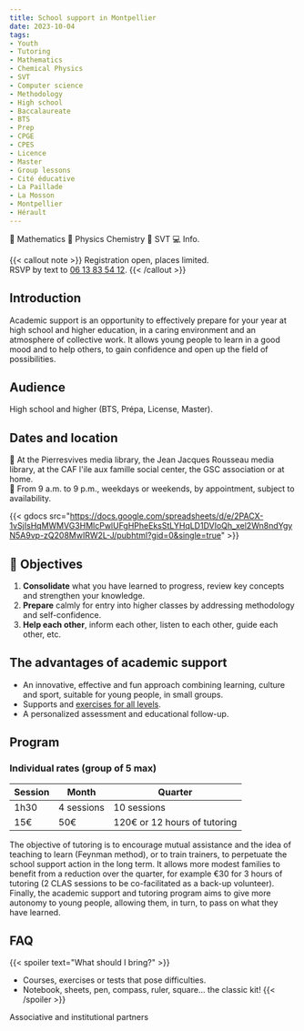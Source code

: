 ```yaml
---
title: School support in Montpellier
date: 2023-10-04
tags:
- Youth
- Tutoring
- Mathematics
- Chemical Physics
- SVT
- Computer science
- Methodology
- High school
- Baccalaureate
- BTS
- Prep
- CPGE
- CPES
- Licence
- Master
- Group lessons
- Cité éducative
- La Paillade
- La Mosson
- Montpellier
- Hérault
---
```


📐 Mathematics 🧪 Physics Chemistry 🧬 SVT 💻 Info.

<!--more-->

{{< callout note >}}
Registration open, places limited. <br>
RSVP by text to <a href="tel:0613835412">06 13 83 54 12</a>.
{{< /callout >}}

## Introduction

Academic support is an opportunity to effectively prepare for your year at high school and higher education, in a caring environment and an atmosphere of collective work. It allows young people to learn in a good mood and to help others, to gain confidence and open up the field of possibilities.

## Audience

High school and higher (BTS, Prépa, License, Master).

## Dates and location

📍 At the Pierresvives media library, the Jean Jacques Rousseau media library, at the CAF l'ile aux famille social center, the GSC association or at home. <br>
📅 From 9 a.m. to 9 p.m., weekdays or weekends, by appointment, subject to availability.

{{< gdocs src="https://docs.google.com/spreadsheets/d/e/2PACX-1vSjIsHqMWMVG3HMlcPwlUFgHPheEksStLYHqLD1DVIoQh_xel2Wn8ndYgyN5A9vp-zQ208MwIRW2L-J/pubhtml?gid=0&single=true" >}}

## 🎯 Objectives

1. <b>Consolidate</b> what you have learned to progress, review key concepts and strengthen your knowledge.
2. <b>Prepare</b> calmly for entry into higher classes by addressing methodology and self-confidence.
3. <b>Help each other</b>, inform each other, listen to each other, guide each other, etc.

## The advantages of academic support

- An innovative, effective and fun approach combining learning, culture and sport, suitable for young people, in small groups.
- Supports and [exercises for all levels](https://www.mtpcours.fr/c/maths/).
- A personalized assessment and educational follow-up.

## Program

### Individual rates (group of 5 max)

| Session | Month | Quarter |
|---|---|---|
| 1h30 | 4 sessions | 10 sessions |
| 15€ | 50€ | 120€ or 12 hours of tutoring |

The objective of tutoring is to encourage mutual assistance and the idea of teaching to learn (Feynman method), or to train trainers, to perpetuate the school support action in the long term. It allows more modest families to benefit from a reduction over the quarter, for example €30 for 3 hours of tutoring (2 CLAS sessions to be co-facilitated as a back-up volunteer). Finally, the academic support and tutoring program aims to give more autonomy to young people, allowing them, in turn, to pass on what they have learned.

## FAQ

{{< spoiler text="What should I bring?" >}}
- Courses, exercises or tests that pose difficulties.
- Notebook, sheets, pen, compass, ruler, square... the classic kit!
{{< /spoiler >}}

Associative and institutional partners